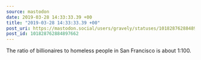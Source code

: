 ```yaml
---
source: mastodon
date: 2019-03-28 14:33:33.39 +00
title: "2019-03-28 14:33:33.39 +00"
post_uri: https://mastodon.social/users/gravely/statuses/101828762884897662
post_id: 101828762884897662
---
```

The ratio of billionaires to homeless people in San Francisco is about 1:100.



